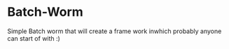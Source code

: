 # Batch-Worm
Simple Batch worm that will create a frame work inwhich probably anyone can start of with :)
